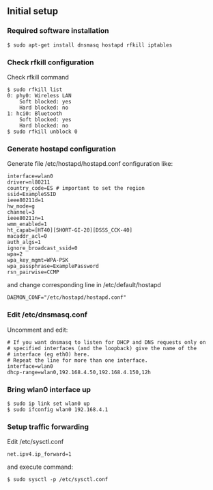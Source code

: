 ## Initial setup

### Required software installation

```
$ sudo apt-get install dnsmasq hostapd rfkill iptables
```

### Check rfkill configuration

Check rfkill command

```
$ sudo rfkill list
0: phy0: Wireless LAN
	Soft blocked: yes
	Hard blocked: no
1: hci0: Bluetooth
	Soft blocked: yes
	Hard blocked: no
$ sudo rfkill unblock 0
```

### Generate hostapd configuration

Generate file /etc/hostapd/hostapd.conf configuration like:

```
interface=wlan0
driver=nl80211
country_code=ES # important to set the region
ssid=ExampleSSID
ieee80211d=1
hw_mode=g
channel=3
ieee80211n=1
wmm_enabled=1
ht_capab=[HT40][SHORT-GI-20][DSSS_CCK-40]
macaddr_acl=0
auth_algs=1
ignore_broadcast_ssid=0
wpa=2
wpa_key_mgmt=WPA-PSK
wpa_passphrase=ExamplePassword
rsn_pairwise=CCMP
```

and change corresponding line in /etc/default/hostapd

```
DAEMON_CONF="/etc/hostapd/hostapd.conf"
```

### Edit /etc/dnsmasq.conf

Uncomment and edit:

```
# If you want dnsmasq to listen for DHCP and DNS requests only on
# specified interfaces (and the loopback) give the name of the
# interface (eg eth0) here.
# Repeat the line for more than one interface.
interface=wlan0
dhcp-range=wlan0,192.168.4.50,192.168.4.150,12h
```
### Bring wlan0 interface up

```
$ sudo ip link set wlan0 up
$ sudo ifconfig wlan0 192.168.4.1
```

### Setup traffic forwarding

Edit /etc/sysctl.conf

```
net.ipv4.ip_forward=1
```

and execute command:

```
$ sudo sysctl -p /etc/sysctl.conf
```
